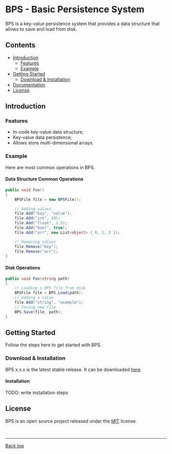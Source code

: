 # <a name="top"></a>BPS - Basic Persistence System

BPS is a key-value persistence system that provides a data structure that allows to save and load from disk.


## <a name="menu"></a>Contents

- [Introduction](#introduction)
  * [Features](#features)
  * [Example](#example)
- [Getting Started](#getting-started)
  * [Download & Installation](#download)
- [Documentation](docs/documentation/index.md)
- [License](#license)


## <a name="introduction"></a>Introduction

### <a name="features"></a>Features

- In-code key-value data structure;
- Key-value data persistence;
- Allows store multi-dimensional arrays.


### <a name="example"></a>Example

Here are most common operations in BPS.

#### Data Structure Common Operations

```csharp
public void Foo()
{
    BPSFile file = new BPSFile();

    // Adding values
    file.Add("key", "value");
    file.Add("int", 10);
    file.Add("float", 1.5);
    file.Add("bool", true);
    file.Add("arr", new List<object> { 0, 1, 2 });

    // Removing values
    file.Remove("key");
    file.Remove("arr");
}
```

#### Disk Operations
```csharp
public void Foo(string path)
{
    // Loading a BPS file from disk
    BPSFile file = BPS.Load(path);
    // Adding a value
    file.Add("string", "example");
    // Saving new file
    BPS.Save(file, path);
}
```


## <a name="getting-started"></a>Getting Started

Follow the steps here to get started with BPS.

### <a name="download"></a>Download & Installation

BPS x.x.x is the latest stable release. It can be downloaded [here]().

#### <a name="installation"></a>Installation

TODO: write installation steps


## <a name="license"></a>License

BPS is an open source project released under the [MIT](../LICENSE) license.

<br>

---

[Back top](#top)

<br>
